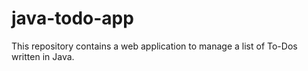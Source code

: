 # java-todo-app
This repository contains a web application to manage a list of To-Dos written in Java.
